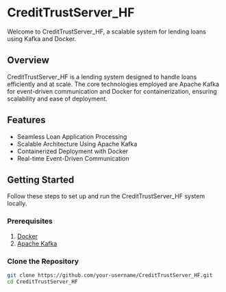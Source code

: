 # CreditTrustServer_HF

Welcome to CreditTrustServer_HF, a scalable system for lending loans using Kafka and Docker.

## Overview

CreditTrustServer_HF is a lending system designed to handle loans efficiently and at scale. The core technologies employed are Apache Kafka for event-driven communication and Docker for containerization, ensuring scalability and ease of deployment.

## Features

- Seamless Loan Application Processing
- Scalable Architecture Using Apache Kafka
- Containerized Deployment with Docker
- Real-time Event-Driven Communication

## Getting Started

Follow these steps to set up and run the CreditTrustServer_HF system locally.

### Prerequisites

1. [Docker](https://www.docker.com/get-started)
2. [Apache Kafka](https://kafka.apache.org/quickstart)

### Clone the Repository

```bash
git clone https://github.com/your-username/CreditTrustServer_HF.git
cd CreditTrustServer_HF
